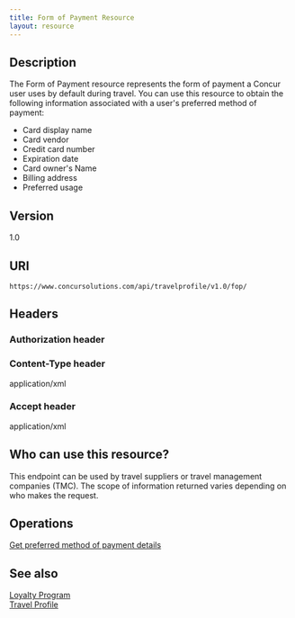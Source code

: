 ```yaml
---
title: Form of Payment Resource 
layout: resource
---
```



## Description
The Form of Payment resource represents the form of payment a Concur user uses by default during travel. You can use this resource to obtain the following information associated with a user's preferred method of payment:

* Card display name
* Card vendor
* Credit card number
* Expiration date
* Card owner's Name
* Billing address
* Preferred usage

## Version
1.0

## URI
`https://www.concursolutions.com/api/travelprofile/v1.0/fop/`

## Headers

### Authorization header

### Content-Type header
application/xml 

### Accept header
application/xml

## Who can use this resource?
This endpoint can be used by travel suppliers or travel management companies (TMC). The scope of information returned varies depending on who makes the request.

## Operations
[Get preferred method of payment details][1]

## See also
[Loyalty Program][2]   
[Travel Profile][3]

[1]: https://developer.concur.com/travel-profile/form-payment-resource/form-payment-resource-get
[2]: https://developer.concur.com/travel-profile/loyalty-program-resource
[3]: https://developer.concur.com/travel-profile/profile-resource
